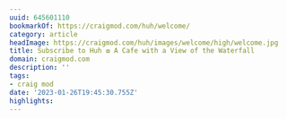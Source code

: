 ```yaml
---
uuid: 645601110
bookmarkOf: https://craigmod.com/huh/welcome/
category: article
headImage: https://craigmod.com/huh/images/welcome/high/welcome.jpg
title: Subscribe to Huh ⧇ A Cafe with a View of the Waterfall
domain: craigmod.com
description: ''
tags:
- craig mod
date: '2023-01-26T19:45:30.755Z'
highlights:
---
```



